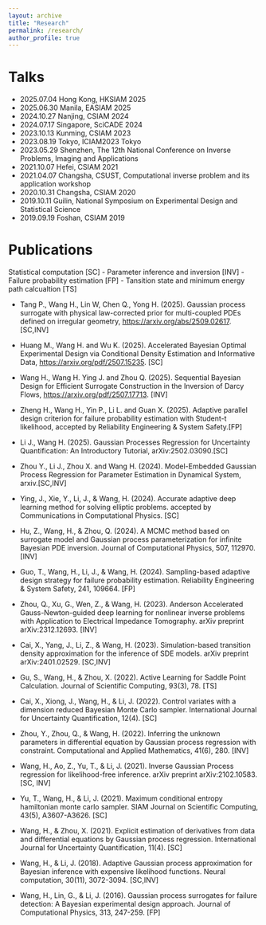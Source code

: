 ```yaml
---
layout: archive
title: "Research"
permalink: /research/
author_profile: true
---
```

# Talks
- 2025.07.04 Hong Kong, HKSIAM 2025
- 2025.06.30 Manila, EASIAM 2025
- 2024.10.27 Nanjing, CSIAM 2024
- 2024.07.17 Singapore, SciCADE 2024
- 2023.10.13 Kunming, CSIAM 2023
- 2023.08.19 Tokyo, ICIAM2023 Tokyo
- 2023.05.29 Shenzhen, The 12th National Conference on Inverse Problems, Imaging and Applications
- 2021.10.07 Hefei, CSIAM 2021
- 2021.04.07 Changsha, CSUST, Computational inverse problem and its application workshop
- 2020.10.31 Changsha, CSIAM 2020
- 2019.10.11 Guilin, National Symposium on Experimental Design and Statistical Science
- 2019.09.19 Foshan, CSIAM 2019
<!-- - 2021.10.29 Shenzhen, Inverse problem 2021
-->

# Publications
Statistical computation [SC] - Parameter inference and inversion [INV] - Failure probability estimation [FP] - Tansition state and minimum energy path calcualtion [TS]

- Tang P., Wang H., Lin W, Chen Q., Yong H. (2025). Gaussian process surrogate with physical law-corrected prior for multi-coupled PDEs defined on irregular geometry, https://arxiv.org/abs/2509.02617. [SC,INV]

- Huang M., Wang H. and Wu K. (2025). Accelerated Bayesian Optimal Experimental Design via Conditional Density Estimation and Informative Data, https://arxiv.org/pdf/2507.15235. [SC]

- Wang H., Wang H. Ying J. and Zhou Q. (2025). Sequential Bayesian Design for Efficient Surrogate Construction in the Inversion of Darcy Flows, https://arxiv.org/pdf/2507.17713. [INV]

- Zheng H., Wang H., Yin P., Li L. and Guan X. (2025). Adaptive parallel design criterion for failure probability estimation with Student-t likelihood, accepted by Reliability Engineering & System Safety.[FP]

- Li J., Wang H. (2025). Gaussian Processes Regression for Uncertainty Quantification: An Introductory Tutorial, arXiv:2502.03090.[SC]

- Zhou Y., Li J., Zhou X. and Wang H. (2024). Model-Embedded Gaussian Process Regression for Parameter Estimation in Dynamical System, arxiv.[SC,INV] 

- Ying, J., Xie, Y., Li, J., & Wang, H. (2024). Accurate adaptive deep learning method for solving elliptic problems. accepted by Communications in Computational Physics. [SC]

- Hu, Z., Wang, H., & Zhou, Q. (2024). A MCMC method based on surrogate model and Gaussian process parameterization for infinite Bayesian PDE inversion. Journal of Computational Physics, 507, 112970. [INV]

- Guo, T., Wang, H., Li, J., & Wang, H. (2024). Sampling-based adaptive design strategy for failure probability estimation. Reliability Engineering & System Safety, 241, 109664. [FP]

- Zhou, Q., Xu, G., Wen, Z., & Wang, H. (2023). Anderson Accelerated Gauss-Newton-guided deep learning for nonlinear inverse problems with Application to Electrical Impedance Tomography. arXiv preprint arXiv:2312.12693. [INV]

- Cai, X., Yang, J., Li, Z., & Wang, H. (2023). Simulation-based transition density approximation for the inference of SDE models. arXiv preprint arXiv:2401.02529. [SC,INV]

- Gu, S., Wang, H., & Zhou, X. (2022). Active Learning for Saddle Point Calculation. Journal of Scientific Computing, 93(3), 78. [TS]

- Cai, X., Xiong, J., Wang, H., & Li, J. (2022). Control variates with a dimension reduced Bayesian Monte Carlo sampler. International Journal for Uncertainty Quantification, 12(4). [SC]

- Zhou, Y., Zhou, Q., & Wang, H. (2022). Inferring the unknown parameters in differential equation by Gaussian process regression with constraint. Computational and Applied Mathematics, 41(6), 280. [INV]

- Wang, H., Ao, Z., Yu, T., & Li, J. (2021). Inverse Gaussian Process regression for likelihood-free inference. arXiv preprint arXiv:2102.10583. [SC, INV]

- Yu, T., Wang, H., & Li, J. (2021). Maximum conditional entropy hamiltonian monte carlo sampler. SIAM Journal on Scientific Computing, 43(5), A3607-A3626. [SC]

- Wang, H., & Zhou, X. (2021). Explicit estimation of derivatives from data and differential equations by Gaussian process regression. International Journal for Uncertainty Quantification, 11(4). [SC]

- Wang, H., & Li, J. (2018). Adaptive Gaussian process approximation for Bayesian inference with expensive likelihood functions. Neural computation, 30(11), 3072-3094. [SC,INV]

- Wang, H., Lin, G., & Li, J. (2016). Gaussian process surrogates for failure detection: A Bayesian experimental design approach. Journal of Computational Physics, 313, 247-259. [FP]